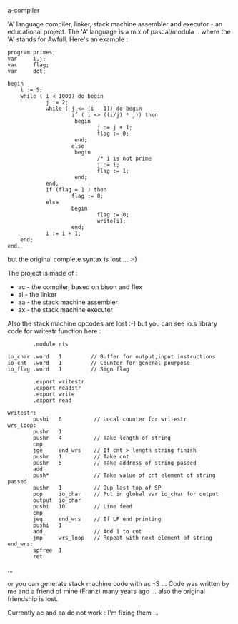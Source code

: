 a-compiler


'A' language compiler, linker, stack machine assembler and executor - an educational project. The 'A' language is a mix of pascal/modula .. where the 'A' stands for Awfull. Here's an example :

    program primes;
    var     i,j;
    var     flag;
    var     dot;

    begin
        i := 5;
        while ( i < 1000) do begin
                j := 2;
                while ( j <= (i - 1)) do begin
                        if ( i <> ((i/j) * j)) then
                         begin
                                j := j + 1;
                                flag := 0;
                         end;
                        else
                         begin
                                /* i is not prime
                                j := i;
                                flag := 1;
                         end;
                end;
                if (flag = 1 ) then
                        flag := 0;
                else
                        begin
                                flag := 0;
                                write(i);
                        end;
                i := i + 1;
        end;
    end.

but the original complete syntax is lost ... :-)

The project is made of :

* ac - the compiler, based on bison and flex
* al - the linker
* aa - the stack machine assembler
* ax - the stack machine executer

Also the stack machine opcodes are lost :-) but you can see io.s library code for writestr function here :

            .module rts
    
    io_char .word   1         // Buffer for output,input instructions
    io_cnt  .word   1         // Counter for general pourpose
    io_flag .word   1         // Sign flag
    
            .export writestr
            .export readstr
            .export write
            .export read
    
    writestr:
            pushi   0          // Local counter for writestr
    wrs_loop:
            pushr   1
            pushr   4          // Take length of string
            cmp
            jge     end_wrs    // If cnt > length string finish
            pushr   1          // Take cnt
            pushr   5          // Take address of string passed
            add
            push*              // Take value of cnt element of string passed
            pushr   1          // Dup last top of SP
            pop     io_char    // Put in global var io_char for output
            output  io_char
            pushi   10         // Line feed
            cmp
            jeq     end_wrs    // If LF end printing
            pushi   1
            add                // Add 1 to cnt
            jmp     wrs_loop   // Repeat with next element of string
    end_wrs:
            spfree  1
            ret

...

or you can generate stack machine code with ac -S ...
Code was written by me and a friend of mine (Franz) many years ago ... also the original friendship is lost.

Currently ac and aa do not work : I'm fixing them ...
